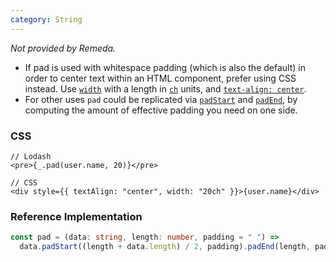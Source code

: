 ```yaml
---
category: String
---
```


_Not provided by Remeda._

- If pad is used with whitespace padding (which is also the default) in order to
  center text within an HTML component, prefer using CSS instead. Use
  [`width`](https://developer.mozilla.org/en-US/docs/Web/CSS/width) with a
  length in [`ch`](https://developer.mozilla.org/en-US/docs/Web/CSS/length#ch)
  units, and [`text-align: center`](https://developer.mozilla.org/en-US/docs/Web/CSS/text-align).
- For other uses `pad` could be replicated via [`padStart`](https://developer.mozilla.org/en-US/docs/Web/JavaScript/Reference/Global_Objects/String/padStart)
  and [`padEnd`](https://developer.mozilla.org/en-US/docs/Web/JavaScript/Reference/Global_Objects/String/padEnd),
  by computing the amount of effective padding you need on one side.

### CSS

```tsx
// Lodash
<pre>{_.pad(user.name, 20)}</pre>

// CSS
<div style={{ textAlign: "center", width: "20ch" }}>{user.name}</div>
```

### Reference Implementation

```ts
const pad = (data: string, length: number, padding = " ") =>
  data.padStart((length + data.length) / 2, padding).padEnd(length, padding);
```
